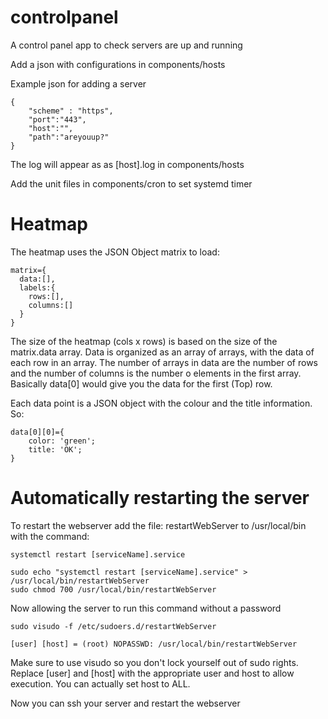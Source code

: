 # controlpanel
A control panel app to check servers are up and running

Add a json with configurations in components/hosts

Example json for adding a server
```
{
	"scheme" : "https",
	"port":"443",
	"host":"",
	"path":"areyouup?"
}
```

The log will appear as as [host].log in components/hosts

Add the unit files in components/cron to set systemd timer


Heatmap
=======

The heatmap uses the JSON Object matrix to load:
```
matrix={
  data:[],
  labels:{
    rows:[],
  	columns:[]
  }
}
```

The size of the heatmap (cols x rows) is based on the size of the matrix.data array. 
Data is organized as an array of arrays, with the data of each row in an array. 
The number of arrays in data are the number of rows and the number of columns is the number o elements in the first array.
Basically data[0] would give you the data for the first (Top) row.

Each data point is a JSON object with the colour and the title information.
So: 
```
data[0][0]={
	color: 'green';
	title: 'OK';
}
```

Automatically restarting the server
===================================

To restart the webserver add the file:
restartWebServer to /usr/local/bin
with the command: 
```
systemctl restart [serviceName].service

sudo echo "systemctl restart [serviceName].service" > /usr/local/bin/restartWebServer
sudo chmod 700 /usr/local/bin/restartWebServer

```

Now allowing the server to run this command without a password
```
sudo visudo -f /etc/sudoers.d/restartWebServer

[user] [host] = (root) NOPASSWD: /usr/local/bin/restartWebServer
```
Make sure to use visudo so you don't lock yourself out of sudo rights.
Replace [user] and [host] with the appropriate user and host to allow execution. You can actually set host to ALL.

Now you can ssh your server and restart the webserver


